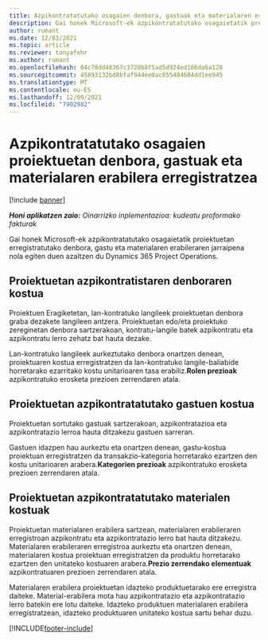 ```yaml
---
title: Azpikontratatutako osagaien denbora, gastuak eta materialaren erabilera erregistratzea
description: Gai honek Microsoft-ek azpikontratatutako osagaietatik proiektuetan erregistratutako denbora, gastu eta materialaren erabileraren jarraipena nola egiten duen azaltzen du Dynamics 365 Project Operations.
author: rumant
ms.date: 12/03/2021
ms.topic: article
ms.reviewer: tonyafehr
ms.author: rumant
ms.openlocfilehash: 04c78dd48367c3720b8f5ad5d924ed106da6a128
ms.sourcegitcommit: 45893132bd8bfaf944ee0ac855484684dd1ee945
ms.translationtype: MT
ms.contentlocale: eu-ES
ms.lasthandoff: 12/09/2021
ms.locfileid: "7902982"
---
```

# <a name="recording-time-expenses-and-material-usage-on-projects-for-subcontracted-components"></a>Azpikontratatutako osagaien proiektuetan denbora, gastuak eta materialaren erabilera erregistratzea

[!include [banner](../../includes/dataverse-preview.md)]

_**Honi aplikatzen zaio:** Oinarrizko inplementazioa: kudeatu proformako fakturak_

Gai honek Microsoft-ek azpikontratatutako osagaietatik proiektuetan erregistratutako denbora, gastu eta materialaren erabileraren jarraipena nola egiten duen azaltzen du Dynamics 365 Project Operations.

## <a name="costing-for-subcontractor-time-on-projects"></a>Proiektuetan azpikontratistaren denboraren kostua
Proiektuen Eragiketetan, lan-kontratuko langileek proiektuetan denbora graba dezakete langileen antzera. Proiektuetan edo/eta proiektuko zereginetan denbora sartzerakoan, kontratu-langile batek azpikontratu eta azpikontratu lerro zehatz bat hauta dezake.

Lan-kontratuko langileek aurkeztutako denbora onartzen denean, proiektuaren kostua erregistratzen da lan-kontratuko langile-baliabide horretarako ezarritako kostu unitarioaren tasa erabiliz.**Rolen prezioak** azpikontratuko erosketa prezioen zerrendaren atala.

## <a name="costing-for-subcontracted-expenses-on-projects"></a>Proiektuetan azpikontratatutako gastuen kostua
Proiektuetan sortutako gastuak sartzerakoan, azpikontratazioa eta azpikontratazio lerroa hauta ditzakezu gastuen sarreran. 

Gastuen idazpen hau aurkeztu eta onartzen denean, gastu-kostua proiektuan erregistratzen da transakzio-kategoria horretarako ezartzen den kostu unitarioaren arabera.**Kategorien prezioak** azpikontratuko erosketa prezioen zerrendaren atala.

## <a name="costing-for-subcontracted-materials-on-projects"></a>Proiektuetan azpikontratatutako materialen kostuak
Proiektuetan materialaren erabilera sartzean, materialaren erabileraren erregistroan azpikontratu eta azpikontratazio lerro bat hauta ditzakezu. Materialaren erabileraren erregistroa aurkeztu eta onartzen denean, materialaren kostua proiektuan erregistratzen da produktu horretarako ezartzen den unitateko kostuaren arabera.**Prezio zerrendako elementuak** azpikontratuaren prezioen zerrendaren atala.

Materialaren erabilera proiektuetan idazteko produktuetarako ere erregistra daiteke. Material-erabilera mota hau azpikontratazio eta azpikontratazio lerro batekin ere lotu daiteke. Idazteko produktuen materialaren erabilera erregistratzean, idazteko produktuaren unitateko kostua sartu behar duzu. 


[!INCLUDE[footer-include](../../includes/footer-banner.md)]
